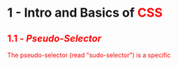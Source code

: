 # 1 - Intro and Basics of <font color="red">CSS<font>

## 1.1 - _Pseudo-Selector_
The pseudo-selector (read "sudo-selector") is a specific 
<!--stackedit_data:
eyJoaXN0b3J5IjpbLTMxNjA4NDcxMywtMTg3ODAyMDc1NCw3Mz
A5OTgxMTZdfQ==
-->